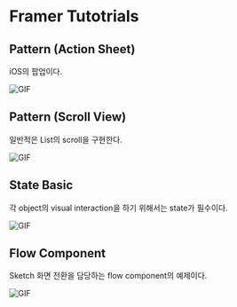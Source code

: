# Framer Tutotrials

Pattern (Action Sheet)
---
iOS의 팝업이다.

![GIF](./03.Pattern-ActionSheet.gif)


Pattern (Scroll View)
---
일반적은 List의 scroll을 구현한다.

![GIF](./03.Pattern-ScrollView.gif)

State Basic
---
각 object의 visual interaction을 하기 위해서는 state가 필수이다.

![GIF](./02.State-VD.gif)

Flow Component
---
Sketch 화면 전환을 담당하는 flow component의 예제이다.

![GIF](./01.FlowComponent-VD.gif)
